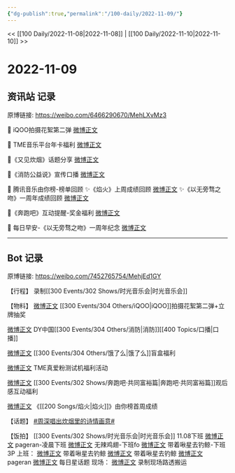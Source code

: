 ```yaml
---
{"dg-publish":true,"permalink":"/100-daily/2022-11-09/"}
---
```



<< [[100 Daily/2022-11-08\|2022-11-08]] | [[100 Daily/2022-11-10\|2022-11-10]] >>

# 2022-11-09

## 资讯站 记录

原博链接: https://weibo.com/6466290670/MehLXvMz3

🌟 iQOO拍摄花絮第二弹 [微博正文](https://m.weibo.cn/6466290670/4833878529544279)

🌟 TME音乐平台年卡福利 [微博正文](https://m.weibo.cn/6466290670/4833878252192060)

🌟《又见炊烟》话题分享 [微博正文](https://m.weibo.cn/6466290670/4833879409821582)

🌟《消防公益说》宣传口播 [微博正文](https://m.weibo.cn/6466290670/4833959949110603)

🌟 腾讯音乐由你榜-榜单回顾
✨《焰火》上周成绩回顾 [微博正文](https://m.weibo.cn/6466290670/4833850004605670)
✨《以无旁骛之吻》一周年成绩回顾 [微博正文](https://m.weibo.cn/6466290670/4833878928263539)

🌟《奔跑吧》互动提醒-奖金福利 [微博正文](https://m.weibo.cn/6466290670/4833912121460409)

🌟 每日早安-《以无旁骛之吻》一周年纪念
[微博正文](https://m.weibo.cn/6466290670/4833818764906606)

---
## Bot 记录

原博链接: https://weibo.com/7452765754/MehjEd1GY

【行程】
录制[[300 Events/302 Shows/时光音乐会\|时光音乐会]]

【物料】
[微博正文](http://weibo.com/6378846558/MecSYrg7j) [[300 Events/304 Others/iQOO\|iQOO]]拍摄花絮第二弹+立牌抽奖

[微博正文](http://weibo.com/6466290670/Mefs6Ce5d) DY中国[[300 Events/304 Others/消防\|消防]][[400 Topics/口播\|口播]]

[微博正文](http://weibo.com/1282440983/MeePR2rFr) [[300 Events/304 Others/饿了么\|饿了么]]盲盒福利

[微博正文](https://weibo.com/6604869546/MedhJgGAs) TME真爱粉测试机福利活动

[微博正文](https://weibo.com/5242381821/MedJMwyPV) [[300 Events/302 Shows/奔跑吧·共同富裕篇\|奔跑吧·共同富裕篇]]观后感互动福利

[微博正文](http://weibo.com/6733257358/MecxhoHO0) 《[[200 Songs/焰火\|焰火]]》由你榜首周成绩

【话题】
[#周深唱出炊烟里的诗情画意#](https://s.weibo.com/weibo?q=%23%E5%91%A8%E6%B7%B1%E5%94%B1%E5%87%BA%E7%82%8A%E7%83%9F%E9%87%8C%E7%9A%84%E8%AF%97%E6%83%85%E7%94%BB%E6%84%8F%23)

【饭拍】
[[300 Events/302 Shows/时光音乐会\|时光音乐会]]
11.08下班
[微博正文](http://weibo.com/7633014126/Mebedm9Gx) pageran-凌晨下班
[微博正文](http://weibo.com/7495641082/Me9M3cThl) 无辣鸡翅-下班fo
[微博正文](https://weibo.com/3246571812/Mec9J6DS5) 带着啾星去钓鲸-下班3P
上班：
[微博正文](http://weibo.com/3246571812/MedZ4pAcC) 带着啾星去钓鲸
[微博正文](http://weibo.com/3246571812/Megxvs6jg) 带着啾星去钓鲸
[微博正文](http://weibo.com/7633014126/MehfZ3x4A) pageran
[微博正文](http://weibo.com/p/1000006962149176_MeeohibRR) 每日星话题
现场：
[微博正文](https://weibo.com/6108895035/Meg6AvJCX) 录制现场路透搬运
